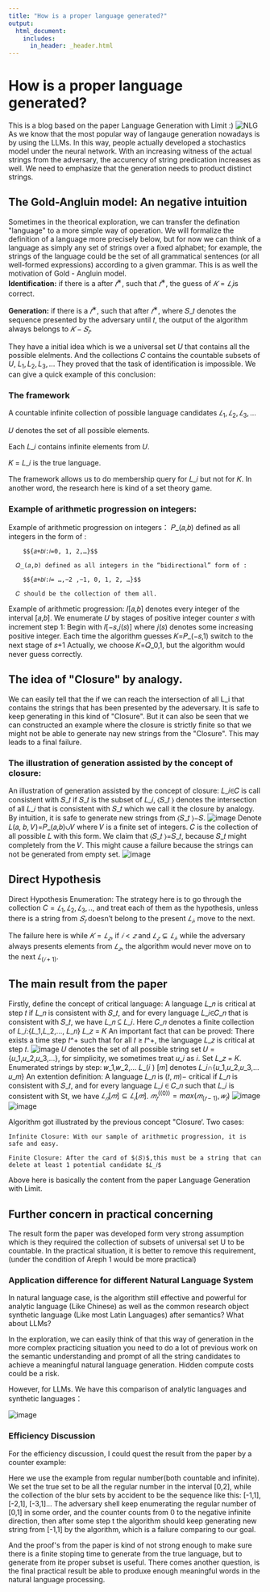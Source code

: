 ```yaml
---
title: "How is a proper language generated?"
output:
  html_document:
    includes:
      in_header: _header.html
---
```


# How is a proper language generated?
This is a blog based on the paper Language Generation with Limit :)
![NLG](https://phrazor.ai/assets/img/nlg/NLG-workflow.png "NLG")
As we know that the most popular way of langauge generation nowadays is by using the LLMs. In this way, people actually developed a stochastics model under the neural network. With an increasing witness
of the actual strings from the adversary, the accurency of string predication increases as well. We need to emphasize that the generation needs to product distinct strings.
## The Gold-Angluin model: An negative intuition
Sometimes in the theorical exploration,  we can transfer the defination "language" to a more simple way of operation. We will formalize the definition of a language more precisely below, but for now we can think of a language
as simply any set of strings over a fixed alphabet; for example, the strings of the language could be the set of all grammatical sentences (or all well-formed expressions) according to a given grammar.
This is as well the motivation of Gold - Angluin model.  
**Identification:** if there is a after $𝑡^∗$, such that $𝑡^∗$, the guess of $𝐾=𝐿_𝑖$is correct.

**Generation:** if there is a $𝑡^∗$, such that after $𝑡^∗$, where 𝑆_𝑡 denotes the sequence presented by the adversary until 𝑡, the output of the algorithm always belongs to $𝐾−𝑆_𝑡$.

They have a initial idea which is we a universal set $U$ that contains all the possible elelments. And the collections $C$ contains the countable subsets of $U$, ${L_1,L_2,L_3,...}$
They proved that the task of identification is impossible. We can give a quick example of this conclusion:
### The framework
A countable infinite collection of possible language candidates $𝐿_1,𝐿_2,𝐿_3,…$

𝑈 denotes the set of all possible elements.

Each 𝐿_𝑖 contains infinite elements from 𝑈.

𝐾 = 𝐿_𝑖 is the true language.

The framework allows us to do membership query for 𝐿_𝑖 but not for 𝐾. 
In another word, the research here is kind  of a set theory game.

### Example of arithmetic progression on integers:
Example of  arithmetic progression on integers：
	  𝑃_(𝑎,𝑏) defined as all integers in the form of :
   
		$${𝑎+𝑏𝑖:𝑖=0, 1, 2,…}$$ 
  
	  𝑄_(𝑎,𝑏) defined as all integers in the “bidirectional” form of :
   
		$${𝑎+𝑏𝑖:𝑖= …,−2 ,−1, 0, 1, 2, …}$$ 
  
	  𝐶 should be the collection of them all.
Example of  arithmetic progression:
𝐼[𝑎,𝑏] denotes every integer of the interval [𝑎,𝑏].
We enumerate 𝑈 by stages of positive integer counter 𝑠 with increment step 1:
Begin with 𝐼[−𝑠,𝑗(𝑠)] where 𝑗(𝑠) denotes some increasing positive integer.
Each time the algorithm guesses 𝐾=𝑃_(−𝑠,1) switch to the next stage of 𝑠+1
Actually, we choose 𝐾=𝑄_0,1, but the algorithm would never guess correctly.



## The idea of "Closure" by analogy.                                                                                                                                        
We can easily tell that the if we can reach the intersection of all L_i that contains the strings that has been presented by the adeversary. It is safe to keep generating in this 
kind of "Closure". But it can also be seen that we can constructed an example where the closure is strictly finite so that we might not be able to generate nay new strings from the "Closure". 
This may leads to a final failure.
### The illustration of generation assisted by the concept of closure:
An illustration of generation assisted by the concept of closure:
	𝐿_𝑖∈𝐶 is call consistent with 𝑆_𝑡 if 𝑆_𝑡 is the subset of 𝐿_𝑖, ⟨𝑆_𝑡 ⟩ 	denotes the intersection of all 𝐿_𝑖 that is consistent with 𝑆_𝑡 which 	we call it the closure by analogy.
By intuition, it is safe to generate new strings from ⟨𝑆_𝑡 ⟩−𝑆.
![image](https://github.com/user-attachments/assets/235a3a10-fa9b-4ca2-b258-0992af4ec260)
Denote 𝐿(𝑎, 𝑏, 𝑉)=𝑃_(𝑎,𝑏)∪𝑉 where 𝑉 is a finite set of integers. 𝐶 is the collection of all possible 𝐿 with this form.
We claim that ⟨𝑆_𝑡 ⟩=𝑆_𝑡, because 𝑆_𝑡 might completely from the 𝑉. 
This might cause a failure because the strings can not be generated from empty set.
![image](https://github.com/user-attachments/assets/b4024fe2-cd18-4d60-95b4-9ba518cb4d5c)



## Direct Hypothesis	
Direct Hypothesis Enumeration:
	The strategy here is to go through the collection $C={𝐿_1,𝐿_2, 𝐿_3,..}$, 
	and treat each of them as the hypothesis, unless there is a string from $𝑆_𝑡$
	doesn’t belong to the present $𝐿_𝑖$, move to the next.

The failure here is while $𝐾=𝐿_𝑧$, if $𝑖<𝑧$ and $𝐿_𝑧⊊𝐿_𝑖$, while the adversary always presents elements from $𝐿_𝑧$, the algorithm would never move on to the next $𝐿_(𝑖+1)$.


## The main result from the paper
Firstly, define the concept of critical language:
	A language 𝐿_𝑛  is critical at step 𝑡 if 𝐿_𝑛 is consistent with 𝑆_𝑡, and 	for every language 𝐿_𝑖∈𝐶_𝑛 that is consistent with 𝑆_𝑡, we have 
	𝐿_𝑛 ⊆ 𝐿_𝑖.
Here 𝐶_𝑛 denotes a finite collection of 𝐿_𝑖:{𝐿_1,𝐿_2,…, 𝐿_𝑛}
𝐿_𝑧 = 𝐾
An important fact that can be proved:
	 There exists a time step 𝑡^+  such that for all 𝑡 ≥ 𝑡^+, the 
	 language 𝐿_𝑧 is critical at step 𝑡.
![image](https://github.com/user-attachments/assets/f08e3f7f-ced6-4254-889a-a860c0f30fa1)
𝑈 denotes the set of all possible string set 𝑈 = {𝑢_1,𝑢_2,𝑢_3,…}, for simplicity, we sometimes treat 𝑢_𝑖 as 𝑖.
Set 𝐿_𝑧 = 𝐾.
Enumerated strings by step: 𝑤_1,𝑤_2,…
𝐿_(𝑖 ) [𝑚] denotes 𝐿_𝑖∩{𝑢_1,𝑢_2,𝑢_3,…𝑢_𝑚}
An extention definition: A language 𝐿_𝑛 is (𝑡, 𝑚)− critical if 𝐿_𝑛 is consistent with 𝑆_𝑡, and for every language 𝐿_𝑖 ∈ 𝐶_𝑛 such that 𝐿_𝑖 is consistent with St, we have $𝐿_𝑛 [𝑚] ⊆ 𝐿_𝑖 [𝑚]$.
$𝑚_𝑡^((0))  =max⁡(𝑚_(𝑡−1), 𝑤_𝑡 )$
![image](https://github.com/poktat/Language-Generation/blob/master/images/alg2.png "Algorithm Part I")
![image](https://github.com/poktat/Language-Generation/blob/master/images/alg1.png "Algorithm Part II")

Algorithm got illustrated by the previous concept "Closure‘.
Two cases:
 
	Infinite Closure: With our sample of arithmetic progression, it is safe and easy.
 
	Finite Closure: After the card of $⟨𝑆⟩$,this must be a string that can delete at least 1 potential candidate $𝐿_𝑖$

Above here is basically the content from the paper Language Generation with Limit.

## Further concern in practical concerning
The result form the paper was developed form very strong assumption which is they required the collection of subsets of universal set U to be countable. In the practical situation, it is better to remove this requirement,(under the condition of Areph 1 would be more practical)
### Application difference for different Natural Language System
In natural language case, is the algorithm still effective and powerful for analytic language (Like Chinese) as well as the common research object synthetic language (Like most Latin Languages) after semantics? What about LLMs?

In the exploration, we can easily think of that this way of generation in the more complex practicing situation you need to do a lot of previous work on the semantic understanding and prompt of all the string candidates to achieve a meaningful natural language generation. Hidden compute costs could be a risk.

However, for LLMs. We have this comparison of analytic languages and synthetic languages：

![image](https://github.com/poktat/Language-Generation/blob/master/images/77.png)



### Efficiency Discussion
For the efficiency discussion, I could quest the result from the paper by a counter example:

Here we use the example from regular number(both countable and infinite). We set the true set to be all the regular number in the interval [0,2],  while the collection of the blur sets by accident to be the sequence like this: 
[-1,1], [-2,1], [-3,1]... 
The adversary shell keep enumerating the regular number of [0,1] in some order, and the counter counts from 0 to the negative infinite direction, then after some step t the algorithm should keep generating new string from [-1,1] by the algorithm, which is a failure comparing to our goal. 

And the proof's from the paper is kind of not strong enough to make sure there is a finite stoping time to generate from the true language, but to generate from ite proper subset is useful. There comes another question, is the final practical result be able to produxe enough meaningful words  in the natural language processing.

















